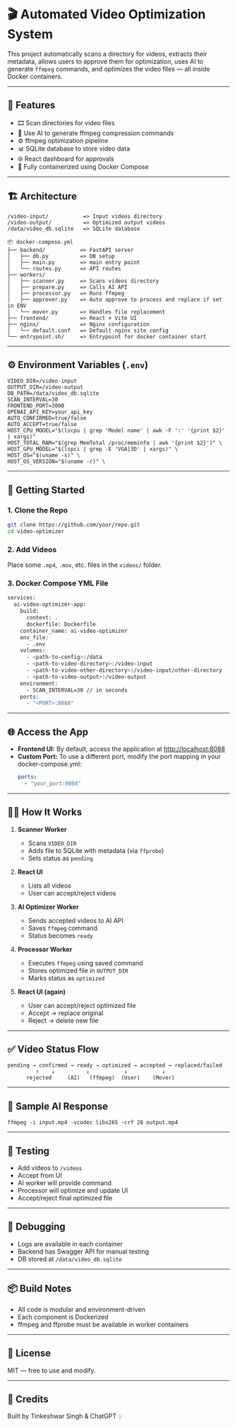 # 🎬 Automated Video Optimization System

This project automatically scans a directory for videos, extracts their metadata, allows users to approve them for optimization, uses AI to generate `ffmpeg` commands, and optimizes the video files — all inside Docker containers.

---

## 🧩 Features

- 🎞 Scan directories for video files
- 🧠 Use AI to generate ffmpeg compression commands
- ⚙️ ffmpeg optimization pipeline
- 📊 SQLite database to store video data
- 🌐 React dashboard for approvals
- 🐳 Fully containerized using Docker Compose

---

## 🏗️ Architecture

```
/video-input/           => Input videos directory
/video-output/          => Optimized output videos
/data/video_db.sqlite   => SQLite database

📦 docker-compose.yml
├── backend/           => FastAPI server
│   ├── db.py          => DB setup
│   ├── main.py        => main entry point
│   └── routes.py      => API routes
├── workers/
│   ├── scanner.py     => Scans videos directory
│   ├── prepare.py     => Calls AI API
│   ├── processor.py   => Runs ffmpeg
│   ├── approver.py    => Auto approve to process and replace if set in ENV
│   └── mover.py       => Handles file replacement
├── frontend/          => React + Vite UI
├── nginx/             => Nginx configuration
│   └── default.conf   => Default nginx site config
└── entrypoint.sh/     => Entrypoint for docker container start
```

---

## ⚙️ Environment Variables (`.env`)

```env
VIDEO_DIR=/video-input
OUTPUT_DIR=/video-output
DB_PATH=/data/video_db.sqlite
SCAN_INTERVAL=30
FRONTEND_PORT=3000
OPENAI_API_KEY=your_api_key
AUTO_CONFIRMED=true/false
AUTO_ACCEPT=true/false
HOST_CPU_MODEL="$(lscpu | grep 'Model name' | awk -F ':' '{print $2}' | xargs)"
HOST_TOTAL_RAM="$(grep MemTotal /proc/meminfo | awk '{print $2}')" \
HOST_GPU_MODEL="$(lspci | grep -E 'VGA|3D' | xargs)" \
HOST_OS="$(uname -s)" \
HOST_OS_VERSION="$(uname -r)" \
```

---

## 🚀 Getting Started

### 1. Clone the Repo

```bash
git clone https://github.com/your/repo.git
cd video-optimizer
```

### 2. Add Videos

Place some `.mp4`, `.mov`, etc. files in the `videos/` folder.

### 3. Docker Compose YML File

```bash
services:
  ai-video-optimizer-app:
    build:
      context: .
      dockerfile: Dockerfile
    container_name: ai-video-optimizer
    env_file:
      - .env
    volumes:
      - <path-to-config>:/data
      - <path-to-video-directory>:/video-input
      - <path-to-video-other-directory>:/video-input/other-directory
      - <path-to-video-output>:/video-output
    environment:
      - SCAN_INTERVAL=30 // in seconds
    ports:
      - "<PORT>:8088"

```

---

## 🌐 Access the App

- **Frontend UI:** By default, access the application at [http://localhost:8088](http://localhost:8088)
- **Custom Port:** To use a different port, modify the port mapping in your docker-compose.yml:
  ```yaml
  ports:
    - "your_port:8088"
  ```

---

## 👨‍💻 How It Works

1. **Scanner Worker**
   - Scans `VIDEO_DIR`
   - Adds file to SQLite with metadata (via `ffprobe`)
   - Sets status as `pending`

2. **React UI**
   - Lists all videos
   - User can accept/reject videos

3. **AI Optimizer Worker**
   - Sends accepted videos to AI API
   - Saves `ffmpeg` command
   - Status becomes `ready`

4. **Processor Worker**
   - Executes `ffmpeg` using saved command
   - Stores optimized file in `OUTPUT_DIR`
   - Marks status as `optimized`

5. **React UI (again)**
   - User can accept/reject optimized file
   - Accept → replace original
   - Reject → delete new file

---

## ✅ Video Status Flow

```text
pending → confirmed → ready → optimized → accepted → replaced/failed
         ↑    ↓          ↓           ↓           ↓
      rejected     (AI)   (ffmpeg)  (User)    (Mover)
```

---

## 🧠 Sample AI Response

```text
ffmpeg -i input.mp4 -vcodec libx265 -crf 28 output.mp4
```

---

## 🧪 Testing

- Add videos to `/videos`
- Accept from UI
- AI worker will provide command
- Processor will optimize and update UI
- Accept/reject final optimized file

---

## 🐛 Debugging

- Logs are available in each container
- Backend has Swagger API for manual testing
- DB stored at `/data/video_db.sqlite`

---

## 📦 Build Notes

- All code is modular and environment-driven
- Each component is Dockerized
- ffmpeg and ffprobe must be available in worker containers

---

## 📜 License

MIT — free to use and modify.

---

## 🙌 Credits

Built by Tinkeshwar Singh & ChatGPT 💡